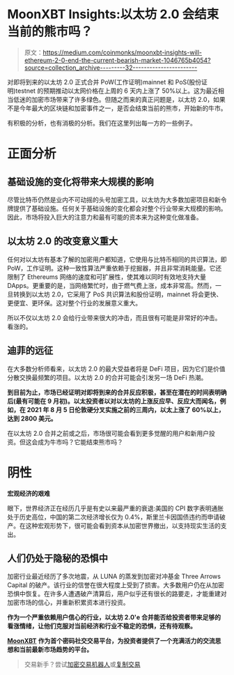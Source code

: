 # MoonXBT Insights:以太坊 2.0 会结束当前的熊市吗？

> 原文：<https://medium.com/coinmonks/moonxbt-insights-will-ethereum-2-0-end-the-current-bearish-market-1046765b4054?source=collection_archive---------32----------------------->

对即将到来的以太坊 2.0 正式合并 PoW(工作证明)mainnet 和 PoS(股份证明)testnet 的预期推动以太网价格在上周的 6 天内上涨了 50%以上。这为最近相当低迷的加密市场带来了许多绿色。但随之而来的真正问题是，以太坊 2.0，如果不是今年最大的区块链和加密事件之一，是否会结束当前的熊市，开始新的牛市。

有积极的分析，也有消极的分析。我们在这里列出每一方的一些例子。

# **正面分析**

## **基础设施的变化将带来大规模的影响**

尽管比特币仍然是业内不可动摇的头号加密工具，以太坊为大多数加密项目和新令牌提供了基础设施。任何关于基础设施的变化都会对整个行业带来大规模的影响。因此，市场将投入巨大的注意力和最有可能的资本来为这种变化做准备。

## **以太坊 2.0 的改变意义重大**

任何对以太坊有基本了解的加密用户都知道，它使用与比特币相同的共识算法，即 PoW，工作证明。这种一致性算法严重依赖于挖掘器，并且非常消耗能量。它还限制了 Ethereums 网络的速度和可扩展性，使其难以同时有效地支持大量 DApps。更重要的是，当网络繁忙时，由于燃气费上涨，成本非常高。然而，一旦转换到以太坊 2.0，它采用了 PoS 共识算法和股份证明，mainnet 将会更快、更便宜、更环保。这对整个行业的发展意义重大。

所以不仅以太坊 2.0 会给行业带来很大的冲击，而且很有可能是非常好的冲击。看涨的。

## **迪菲的远征**

在大多数分析师看来，以太坊 2.0 的最大受益者将是 DeFi 项目，因为它们是价值分散交换最频繁的项目。以太坊 2.0 的合并可能会引发另一场 DeFi 热潮。

**到目前为止，市场已经证明对即将到来的合并反应积极，甚至在潜在的时间表明确后(最有可能在 9 月初)。以太投资者以对以太坊的上涨反应早、反应大而闻名，例如，在 2021 年 8 月 5 日伦敦硬分叉实施之前的三周内，以太上涨了 60%以上，达到 2800 美元。**

在以太坊 2.0 合并之前或之后，市场很可能会看到更多觉醒的用户和新用户投资。但这会成为牛市吗？它能结束熊市吗？

# **阴性**

**宏观经济的艰难**

眼下，世界经济正在经历几乎是有史以来最严重的衰退:美国的 CPI 数字表明通胀处于历史高位，中国的第二次经济增长仅为 0.4%，斯里兰卡因国债违约而申请破产。在这种宏观形势下，很可能会看到资本从加密世界撤出，以支持现实生活的支出。

## **人们仍处于隐秘的恐惧中**

加密行业最近经历了多次地震，从 LUNA 的蒸发到加密对冲基金 Three Arrows Capital 的破产。该行业的信誉在很大程度上受到了损害。大多数用户仍在从加密恐惧中恢复。在许多人遭遇破产清算后，用户似乎还有很长的路要走，才能重建对加密市场的信心，并重新积累资本进行投资。

**作为一个严重依赖用户信心的行业，以太坊 2.0'e 合并能否给投资者带来足够的看涨情绪，让他们克服对当前经济和行业不稳定的恐惧，还有待观察。**

[**MoonXBT**](https://www.moonxtb.com) **作为首个密码社交交易平台，为投资者提供了一个充满活力的交流思想和当前最新市场趋势的平台。**

> 交易新手？尝试[加密交易机器人](/coinmonks/crypto-trading-bot-c2ffce8acb2a)或[复制交易](/coinmonks/top-10-crypto-copy-trading-platforms-for-beginners-d0c37c7d698c)